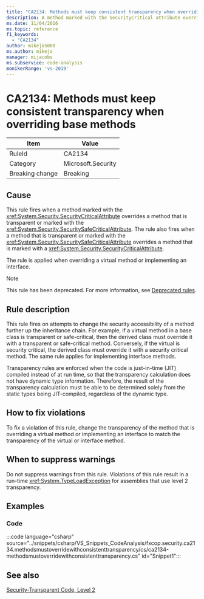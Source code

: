 ```yaml
---
title: "CA2134: Methods must keep consistent transparency when overriding base methods"
description: A method marked with the SecurityCritical attribute overrides a method that is transparent or marked with the SecuritySafeCritical attribute, or a method that is transparent or marked with the SecuritySafeCritical attribute overrides a method that is marked with a SecurityCritical attribute.
ms.date: 11/04/2016
ms.topic: reference
f1_keywords:
  - "CA2134"
author: mikejo5000
ms.author: mikejo
manager: mijacobs
ms.subservice: code-analysis
monikerRange: 'vs-2019'
---
```


# CA2134: Methods must keep consistent transparency when overriding base methods

|Item|Value|
|-|-|
|RuleId|CA2134|
|Category|Microsoft.Security|
|Breaking change|Breaking|

## Cause

This rule fires when a method marked with the <xref:System.Security.SecurityCriticalAttribute> overrides a method that is transparent or marked with the <xref:System.Security.SecuritySafeCriticalAttribute>. The rule also fires when a method that is transparent or marked with the <xref:System.Security.SecuritySafeCriticalAttribute> overrides a method that is marked with a <xref:System.Security.SecurityCriticalAttribute>.

The rule is applied when overriding a virtual method or implementing an interface.

> [!NOTE]
> This rule has been deprecated. For more information, see [Deprecated rules](fxcop-unported-deprecated-rules.md).

## Rule description

This rule fires on attempts to change the security accessibility of a method further up the inheritance chain. For example, if a virtual method in a base class is transparent or safe-critical, then the derived class must override it with a transparent or safe-critical method. Conversely, if the virtual is security critical, the derived class must override it with a security critical method. The same rule applies for implementing interface methods.

Transparency rules are enforced when the code is just-in-time (JIT) compiled instead of at run time, so that the transparency calculation does not have dynamic type information. Therefore, the result of the transparency calculation must be able to be determined solely from the static types being JIT-compiled, regardless of the dynamic type.

## How to fix violations

To fix a violation of this rule, change the transparency of the method that is overriding a virtual method or implementing an interface to match the transparency of the virtual or interface method.

## When to suppress warnings

Do not suppress warnings from this rule. Violations of this rule result in a run-time <xref:System.TypeLoadException> for assemblies that use level 2 transparency.

## Examples

### Code

:::code language="csharp" source="../snippets/csharp/VS_Snippets_CodeAnalysis/fxcop.security.ca2134.methodsmustoverridewithconsistenttransparency/cs/ca2134-methodsmustoverridewithconsistenttransparency.cs" id="Snippet1":::

## See also

[Security-Transparent Code, Level 2](/dotnet/framework/misc/security-transparent-code-level-2)

